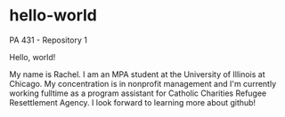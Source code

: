 # hello-world

PA 431 - Repository 1

Hello, world!

My name is Rachel. I am an MPA student at the University of Illinois at Chicago. My concentration is in nonprofit management and I'm currently working fulltime as a program assistant for Catholic Charities Refugee Resettlement Agency. I look forward to learning more about github! 
